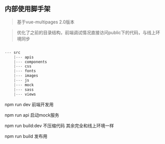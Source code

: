 ## 内部使用脚手架

> 基于vue-multipages 2.0版本

> 优化了之前的目录结构，前端调试情况直接访问public下的代码，与线上环境同步


```js

--- src
	|--- apis
	|--- components
	|--- css
	|--- fonts
	|--- images
	|--- js
	|--- mock
	|--- sass
	|--- views
```

npm run dev 前端开发用

npm run api 启动mock服务

npm run build:dev 不压缩代码 其余完全和线上环境一样

npm run build 发布用